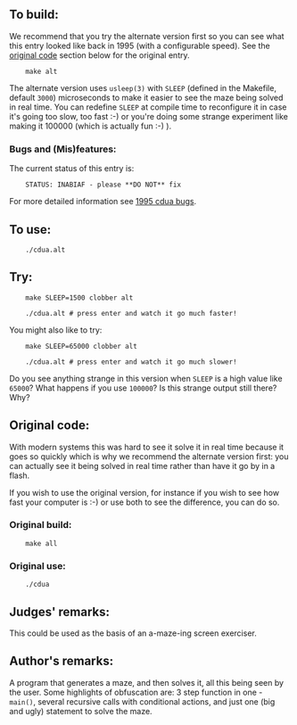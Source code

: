 ## To build:

We recommend that you try the alternate version first so you can see what this
entry looked like back in 1995 (with a configurable speed).  See the [original
code](#original-code) section below for the original entry.

```<!---sh-->
    make alt
```

The alternate version uses `usleep(3)` with `SLEEP` (defined in the Makefile,
default `3000`) microseconds to make it easier to see the maze being solved in
real time. You can redefine `SLEEP` at compile time to reconfigure it in case
it's going too slow, too fast :-) or you're doing some strange experiment like
making it 100000 (which is actually fun :-) ).


### Bugs and (Mis)features:

The current status of this entry is:

```
    STATUS: INABIAF - please **DO NOT** fix
```

For more detailed information see [1995 cdua bugs](../../bugs.html#1995_cdua).


## To use:

```<!---sh-->
    ./cdua.alt
```


## Try:

```<!---sh-->
    make SLEEP=1500 clobber alt

    ./cdua.alt # press enter and watch it go much faster!
```

You might also like to try:

```<!---sh-->
    make SLEEP=65000 clobber alt

    ./cdua.alt # press enter and watch it go much slower!
```

Do you see anything strange in this version when `SLEEP` is a high value like
`65000`? What happens if you use `100000`? Is this strange output still there?
Why?


## Original code:

With modern systems this was hard to see it solve it in real time because it
goes so quickly which is why we recommend the alternate version first: you can
actually see it being solved in real time rather than have it go by in a flash.

If you wish to use the original version, for instance if you wish to see how
fast your computer is :-) or use both to see the difference, you can do so.


### Original build:

```<!---sh-->
    make all
```


### Original use:

```<!---sh-->
    ./cdua
```


## Judges' remarks:

This could be used as the basis of an a-maze-ing screen exerciser.


## Author's remarks:

A program that generates a maze, and then solves it, all this being seen by the
user.  Some highlights of obfuscation are: 3 step function in one - `main()`,
several recursive calls with conditional actions, and just one (big and ugly)
statement to solve the maze.


<!--

    Copyright © 1984-2024 by Landon Curt Noll. All Rights Reserved.

    You are free to share and adapt this file under the terms of this license:

	Creative Commons Attribution-ShareAlike 4.0 International (CC BY-SA 4.0)

    For more information, see:

	https://creativecommons.org/licenses/by-sa/4.0/

-->
